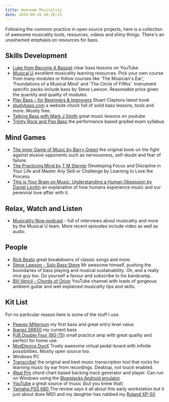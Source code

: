 ```yaml
---
title: Awesome Musicality
date: 2019-09-26 20:20:13
---
```


Following the common practice in open source projects, here is a collection of awesome musicality tools, resources, videos and shiny things. There's an unashamed emphasis on resources for bass.

## Skills Development

- [Luke from Become A Bassist](https://www.youtube.com/channel/UCxX8-X5XeOTSlXQZERNWrog) clear bass lessons on YouTube
- [Musical U](https://www.musical-u.com/) excellent musicality learning resources. Pick your own course from many modules or follow courses like 'The Musician's Ear', 'Foundations of a Musical Mind' and 'The Circle of Fifths'. Instrument specific packs include bass by Steve Lawson. Reasonable price given the quantity and quality of modules.
- [Play Bass – for Beginners & Improvers](https://www.basslinepublishing.com/product/play-bass-for-beginners-improvers/) Stuart Claytons latest book
- [studybass.com](http://www.studybass.com/) a website chock full of solid bass lessons, tools and more. Mostly free.
- [Talking Bass with Mark J Smith](https://www.youtube.com/channel/UCDfStxwji-22A_bvY280UIg) great music lessons on youtube
- [Trinity Rock and Pop Bass](https://www.trinityrock.com/instruments/bass) the performance based graded exam syllabus

## Mind Games

- [The inner Game of Music by Barry Green](https://www.amazon.co.uk/Inner-Game-Music-Timothy-Gallwey/dp/1447291727/ref=sr_1_1?keywords=the+inner+game+of+music&qid=1569585679&s=gateway&sr=8-1) the original book on the fight against elusive opponents such as nervousness, self-doubt and fear of failure.
- [The Practicing Mind by T M Sterner](https://www.amazon.co.uk/Practicing-Mind-Developing-Discipline-Challenge-ebook/dp/B007C8NRSA/ref=tmm_kin_swatch_0?_encoding=UTF8&qid=1569689342&sr=8-1) Developing Focus and Discipline in Your Life and Master Any Skill or Challenge by Learning to Love the Process
- [This is Your Brain on Music: Understanding a Human Obsession by Daniel Levitin](https://www.amazon.co.uk/dp/B07PPD6989/ref=pe_385721_48724741_TE_M1DP) an explanation of how humans experience music and our perennial love affair with it.

## Relax, Watch and Listen

- [Musicality Now podcast](https://www.musical-u.com/learn/topic/podcast/) - full of interviews about musicality and more by the Musical U team. More recent episodes include video as well as audio.

## People

- [Rick Beato](https://www.youtube.com/channel/UCJquYOG5EL82sKTfH9aMA9Q) great breakdowns of classic songs and more.
- [Steve Lawson - Solo Bass Steve](https://www.stevelawson.net/) Mr awesome himself, pushing the boundaries of bass playing and musical sustainability. Oh, and a really nice guy too. Do yourself a favour and subscribe to his bandcamp.
- [Bill Vencil - Chords of Orion](https://www.youtube.com/channel/UCx0irbDsRLjMvEXaW56cqlQ) YouTube channel with loads of gorgeous ambient guitar and well explained musicality tips and skills.

## Kit List

For no particular reason here is some of the stuff I use.

- [Peavey Millenium](https://peavey.com/products/index.cfm/item/670/118908/) my first bass and great entry level value
- [Ibanez SR650](https://www.ibanez.com/usa/products/detail/sr650_04.html) my current bass
- [PJB Double Four (BG-75)](http://pjbworld.com/cms/index.php/product_bg-75/) small  practice amp with great quality and perfect for home use.
- [ModDevice DuoX](https://www.moddevices.com/products/mod-duo-x) Truely awesome virtual pedal-board with infinite possibilities. Mostly open source too.
- Windows PC
- [Transcribe!](https://www.seventhstring.com/xscribe/overview.html) the original and best music transcription tool that rocks for learning music by ear from recordings. Desktop, not touch enabled.
- [iReal Pro](https://irealpro.com/) chord chart based backing track generator and player. Can run on Windows using the [Bluestacks Android emulator](https://www.bluestacks.com)
- [YouTube](https://www.youtube.com/) a great source of music (but you knew that)
- [Yamaha PSS 680 ](https://sonicstate.com/synth/yamaha_pss680/) The review says it all about this early workstation but it just about does MIDI and my daughter has nabbed my [Roland XP-50](https://en.wikipedia.org/wiki/Roland_XP-50)
